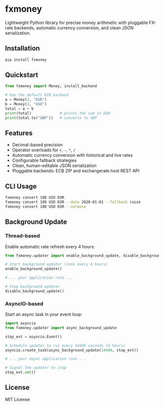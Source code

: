 # fxmoney

Lightweight Python library for precise money arithmetic with pluggable FX-rate backends, automatic currency conversion, and clean JSON serialization.

## Installation

```bash
pip install fxmoney
```

## Quickstart

```python
from fxmoney import Money, install_backend

# Use the default ECB backend
a = Money(2, "EUR")
b = Money(3, "USD")
total = a + b
print(total)             # prints the sum in EUR
print(total.to("GBP"))   # converts to GBP
```

## Features

- Decimal-based precision  
- Operator overloads for `+`, `-`, `*`, `/`  
- Automatic currency conversion with historical and live rates  
- Configurable fallback strategies  
- Clean, human-editable JSON serialization  
- Pluggable backends: ECB ZIP and exchangerate.host REST API  

## CLI Usage

```bash
fxmoney convert 100 USD EUR
fxmoney convert 100 USD EUR --date 2020-01-01 --fallback raise
fxmoney convert 100 USD EUR --verbose
```

## Background Update

### Thread-based
Enable automatic rate refresh every 4 hours:

```python
from fxmoney.updater import enable_background_update, disable_background_update

# Start background updater (runs every 4 hours)
enable_background_update()

# ... your application runs ...

# Stop background updater
disable_background_update()
```

### AsyncIO-based
Start an async task in your event loop:

```python
import asyncio
from fxmoney.updater import async_background_update

stop_evt = asyncio.Event()

# Schedule updater to run every 14400 seconds (4 hours)
asyncio.create_task(async_background_update(14400, stop_evt))

# ... your async application runs ...

# Signal the updater to stop
stop_evt.set()
```

## License

MIT License
